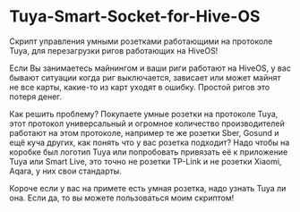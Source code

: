 # Tuya-Smart-Socket-for-Hive-OS

Скрипт управления умными розетками работающими на протоколе Tuya, для перезагрузки ригов работающих на HiveOS!

Если Вы занимаетесь майнингом и ваши риги работают на HiveOS, у вас бывают ситуации когда риг выключается, зависает или может майнят не все карты, какие-то из карт уходят в ошибку. Простой ригов это потеря денег.

Как решить проблему? Покупаете умные розетки на протоколе Tuya, этот протокол универсальный и огромное количество производителей работают на этом протоколе, например те же розетки Sber, Gosund и ещё куча других, как понять что у вас розетка подходит? Надо чтобы на коробке был логотип Tuya или попробовать привязать её к приложение Tuya или Smart Live, это точно не розетки TP-Link и не розетки Xiaomi, Aqara, у них свои стандарты.

Короче если у вас на примете есть умная розетка, надо узнать  Tuya ли она. Если да, то вы можете пользоваться моим скриптом!
